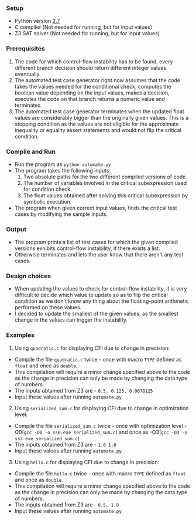 ### Setup
- Python version [2.7](https://www.python.org/downloads/)
- C compiler (Not needed for running, but for input values)
- Z3 SAT solver (Not needed for running, but for input values)


### Prerequisites
1. The code for which control-flow instability has to be found, every different branch decision should return different integer values eventually.
2. The automated test case generator right now assumes that the code takes the values needed for the conditional check,
computes the boolean value depending on the input values, makes a decision, executes the code on that branch returns a numeric value and terminates.
3. The automated test case generator terminates when the updated float values are considerably bigger than the 
originally given values. This is a stopping condition as the values are not eligible for the approximate inequality
or equality assert statements and would not flip the critical condition.

### Compile and Run
- Run the program as `python automate.py`
- The program takes the following inputs:
	1. Two absolute paths for the two different compiled versions of code.
	2. The number of variables involved in the critical subexpression used for condition check.
	3. The float values obtained after solving this critical subexpression by symbolic execution.
- The program when given correct input values, finds the critical test cases by modifying the sample inputs.

### Output
- The program prints a list of test cases for which the given compiled versions exhibits control-flow instability, if there exists a list.
- Otherwise terminates and lets the user know that there aren't any test cases.

### Design choices
- When updating the values to check for control-flow instability, it is very difficult to decide which value to update so 
as to flip the critical condition as we don't know any thing about the floating-point arithmetic performed on these values.
- I decided to update the smallest of the given values, as the smallest change in the values can trigger the instability.

### Examples
1. Using `quadratic.c` for displaying CFI due to change in precision:
 - Compile the file `quadratic.c` twice - once with macro `TYPE` defined as `float` and once as `double`.
 - This compilation will require a minor change specified above to the code as the change in precision can only be made by changing the data type of numbers.
 - The inputs obtained from Z3 are  - `0.5, 0.125, 0.0078125`
 - Input these values after running `automate.py`

2. Using `serialized_sum.c` for displaying CFI due to change in optimization level:
 - Compile the file `serialized_sum.c` twice - once with optimization level -O0(`gcc -O0 -o ss0.exe serialized_sum.c`) 
   and once as -O3(`gcc -O3 -o ss3.exe serialized_sum.c`)
 - The inputs obtained from Z3 are  - `1.0 1.0`
 - Input these values after running `automate.py`

 3. Using `hello.c` for displaying CFI due to change in precision:
 - Compile the file `hello.c` twice - once with macro `TYPE` defined as `float` and once as `double`.
 - This compilation will require a minor change specified above to the code as the change in precision can only be made by changing the data type of numbers.
 - The inputs obtained from Z3 are  - `0.5, 1.0`
 - Input these values after running `automate.py`

